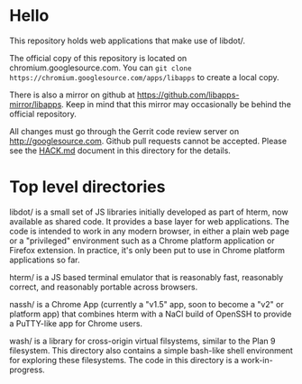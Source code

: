 
# Hello

This repository holds web applications that make use of libdot/.

The official copy of this repository is located on chromium.googlesource.com.
You can `git clone https://chromium.googlesource.com/apps/libapps` to create a
local copy.

There is also a mirror on github at https://github.com/libapps-mirror/libapps.
Keep in mind that this mirror may occasionally be behind the official
repository.

All changes must go through the Gerrit code review server on
http://googlesource.com.  Github pull requests cannot be accepted.  Please see
the [HACK.md](/HACK.md) document in this directory for the details.

# Top level directories

libdot/ is a small set of JS libraries initially developed as part of hterm,
now available as shared code.  It provides a base layer for web applications.
The code is intended to work in any modern browser, in either a plain web page
or a "privileged" environment such as a Chrome platform application or Firefox
extension.  In practice, it's only been put to use in Chrome platform
applications so far.

hterm/ is a JS based terminal emulator that is reasonably fast, reasonably
correct, and reasonably portable across browsers.

nassh/ is a Chrome App (currently a "v1.5" app, soon to become a "v2" or
platform app) that combines hterm with a NaCl build of OpenSSH to provide
a PuTTY-like app for Chrome users.

wash/ is a library for cross-origin virtual filsystems, similar to the Plan 9
filesystem.  This directory also contains a simple bash-like shell environment
for exploring these filesystems.  The code in this directory is a
work-in-progress.

